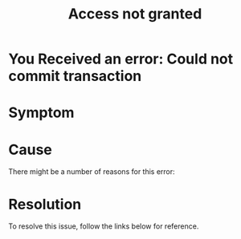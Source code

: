 ﻿---
title: "Access not granted"
toc: true
tag: developers
category: "Connectors"
menus: 
    sapb1troubleshooting:
        title: "Access not granted"
        weight: 12
        icon: fa fa-file-word-o
        identifier: sapb1troubleshootingaccessnotgranted
---
# You Received an error: Could not commit transaction

# Symptom


# Cause

There might be a number of reasons for this error: 



# Resolution

To resolve this issue, follow the links below for reference. 

